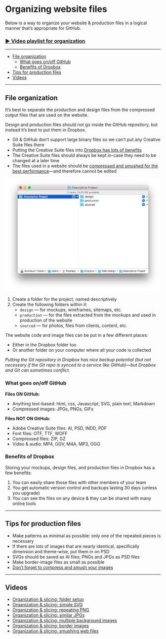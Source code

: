 # Organizing website files

Below is a way to organize your website & production files in a logical manner that’s appropriate for GitHub.

### [▶ Video playlist for organization](https://www.youtube.com/watch?v=V3xDoXeq0ic&list=PLWjCJDeWfDdfJhlnFDLwCu4GZ_2lfuMMx)

---

- [File organization](#file-organization)
	- [What goes on/off GitHub](#what-goes-onoff-github)
	- [Benefits of Dropbox](#benefits-of-dropbox)
- [Tips for production files](#tips-for-production-files)
- [Videos](#videos)

---

## File organization

It’s best to separate the production and design files from the compressed output files that are used on the website.

Design and production files should not go inside the GitHub repository, but instead it’s best to put them in Dropbox.

- Git & GitHub don’t support large binary files so we can’t put any Creative Suite files there
- Putting the Creative Suite files into [Dropbox has lots of benefits](#benefits-of-dropbox)
- The Creative Suite files should always be kept in-case they need to be changed at a later time
- The files used in a website should be [compressed and smushed for the best performance](../performance/)—and therefore cannot be edited

![](readme-screenshots/folder-structure.png)

1. Create a folder for the project, named descriptively
2. Create the following folders within it:
	- `design` — for mockups, wireframes, sitemaps, etc.
	- `production` — for the files extracted from the mockups and used in production of the website
	- `sourced` — for photos, files from clients, content, etc.

The website code and image files can be put in a few different places:

- Either in the Dropbox folder too
- Or another folder on your computer where all your code is collected

*Putting the Git repository in Dropbox has nice backup potential (but not necessary if the Git repo is synced to a service like GitHub)—but Dropbox and Git can sometimes conflict.*

### What goes on/off GitHub

**Files ON GitHub:**

- Anything text-based: html, css, Javascript, SVG, plain text, Markdown
- Compressed images: JPGs, PNGs, GIFs

**Files NOT ON GitHub:**

- Adobe Creative Suite files: AI, PSD, INDD, PDF
- Font files: OTF, TTF, WOFF
- Compressed files: ZIP, GZ
- Video & audio: MP4, OGV, M4A, MP3, OGG

### Benefits of Dropbox

Storing your mockups, design files, and production files in Dropbox has a few benefits:

1. You can easily share those files with other members of your team
2. You get automatic version control and backups lasting 30 days (unless you upgrade)
3. You can see the files on any device & they can be shared with many online tools

---

## Tips for production files

- Make patterns as minimal as possible: only one of the repeated pieces is necessary
- If there are lots of images that are nearly identical, specifically dimension and theme-wise, put them in on PSD
- SVGs should be saved as AI files; PNGs and JPGs as PSD files
- Make border-image files as small as possible
- [Don’t forget to compress and smush your images](../image-formats/#image-smushing)

---

## Videos

- [Organization & slicing: folder setup](https://www.youtube.com/watch?v=V3xDoXeq0ic&list=PLWjCJDeWfDdfJhlnFDLwCu4GZ_2lfuMMx&index=1)
- [Organization & slicing: simple SVG](https://www.youtube.com/watch?v=f_5DAiemrCA&list=PLWjCJDeWfDdfJhlnFDLwCu4GZ_2lfuMMx&index=2)
- [Organization & slicing: repeating PNG](https://www.youtube.com/watch?v=UG3dTYGPmrA&list=PLWjCJDeWfDdfJhlnFDLwCu4GZ_2lfuMMx&index=3)
- [Organization & slicing: similar JPGs](https://www.youtube.com/watch?v=R0wMJlBkWFo&list=PLWjCJDeWfDdfJhlnFDLwCu4GZ_2lfuMMx&index=4)
- [Organization & slicing: multiple background images ](https://www.youtube.com/watch?v=7O0qbOHMCns&list=PLWjCJDeWfDdfJhlnFDLwCu4GZ_2lfuMMx&index=5)
- [Organization & slicing: border images](https://www.youtube.com/watch?v=KLfbdwlsFaY&list=PLWjCJDeWfDdfJhlnFDLwCu4GZ_2lfuMMx&index=6)
- [Organization & slicing: smushing web files](https://www.youtube.com/watch?v=aU61Qcf_2io&list=PLWjCJDeWfDdfJhlnFDLwCu4GZ_2lfuMMx&index=7)
